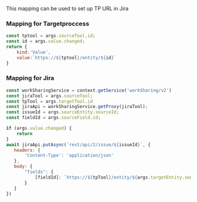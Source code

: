 
This mapping can be used to set up TP URL in Jira


### Mapping for Targetproccess

```js
const tptool = args.sourceTool.id;
const id = args.value.changed;
return {
    kind:'Value',
    value:`https://${tptool}/entity/${id}`
}

```


### Mapping for Jira

```js 
const workSharingService = context.getService('workSharing/v2')
const jiraTool = args.sourceTool;
const tpTool = args.targetTool.id
const jiraApi = workSharingService.getProxy(jiraTool);
const issueId = args.sourceEntity.sourceId;
const fieldId = args.sourceField.id;

if (args.value.changed) {
    return
}
await jiraApi.putAsync(`rest/api/2/issue/${issueId}`, {
   headers: {
       'Content-Type': 'application/json'
   },
   body: {
       "fields": {
           [fieldId]: `https://${tpTool}/entity/${args.targetEntity.sourceId}`
       }
   }
})

```

